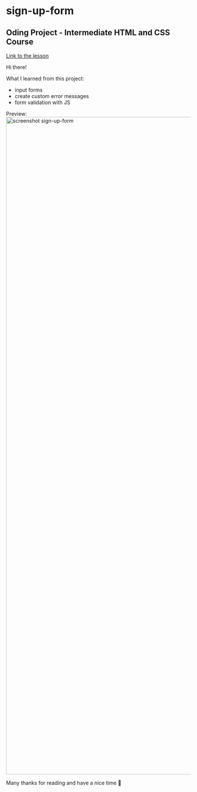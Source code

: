 # sign-up-form
Oding Project - Intermediate HTML and CSS Course
---
[Link to the lesson](https://www.theodinproject.com/lessons/node-path-intermediate-html-and-css-sign-up-form) 

Hi there!

What I learned from this project:
- input forms
- create custom error messages
- form validation with JS

Preview: 
<img width="1791" alt="screenshot sign-up-form" src="https://user-images.githubusercontent.com/94076238/188305908-3b5bcf26-5142-437a-b329-35e5d4bcc528.png">

Many thanks for reading and have a nice time 🙂

